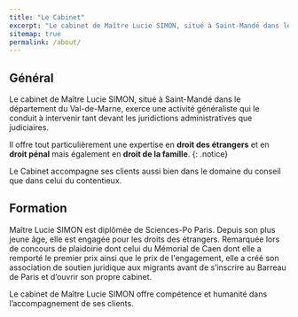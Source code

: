 ```yaml
---
title: "Le Cabinet"
excerpt: "Le cabinet de Maître Lucie SIMON, situé à Saint-Mandé dans le département du Val-de-Marne, vous accueille pour vous conseiller dans vos démarches administratives et vous représenter dans vos procédures judiciaires."
sitemap: true
permalink: /about/
---
```


## Général

Le cabinet de Maître Lucie SIMON, situé à Saint-Mandé dans le département du Val-de-Marne, exerce une
activité généraliste qui le conduit à intervenir tant devant les juridictions administratives
que judiciaires.

Il offre tout particulièrement une expertise en **droit des étrangers** et en **droit pénal** mais également
en **droit de la famille**.
{: .notice}

Le Cabinet accompagne ses clients aussi bien dans le domaine du conseil que dans celui du
contentieux.

## Formation

Maître Lucie SIMON est diplômée de Sciences-Po Paris.
Depuis son plus jeune âge, elle est engagée pour les droits des étrangers. Remarquée lors de
concours de plaidoirie dont celui du Mémorial de Caen dont elle a remporté le premier prix ainsi que le prix de l'engagement, elle a créé son association de soutien juridique aux migrants avant de s’inscrire au Barreau de Paris et d’ouvrir son propre cabinet.

Le cabinet de Maître Lucie SIMON offre compétence et humanité dans l’accompagnement de ses clients.
